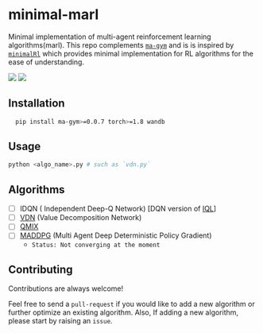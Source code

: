 # minimal-marl

Minimal implementation of multi-agent reinforcement learning algorithms(marl). This repo
complements [`ma-gym`](https://github.com/koulanurag/ma-gym) and is is inspired
by [`minimalRl`](https://github.com/seungeunrho/minimalRL) which provides minimal implementation for RL algorithms for
the ease of understanding.

[![](https://img.shields.io/badge/-Training%20Results-informational?style=for-the-badge)](https://wandb.ai/koulanurag/minimal-marl/reports/Minimal-Marl--Vmlldzo4MzM2MDc?accessToken=vy6dydemfdvekct02pevp3girjvb0tnt1ou2acb2h0fl478hdjqqu8ydbco6uz38)
[![](https://img.shields.io/badge/-Work%20in%20Progress-orange?style=for-the-badge)]()

## Installation

```bash 
  pip install ma-gym>=0.0.7 torch>=1.8 wandb
```

## Usage

```bash
python <algo_name>.py # such as `vdn.py`
```

## Algorithms

- [ ] IDQN ( Independent Deep-Q
  Network) [DQN version of [IQL](https://web.media.mit.edu/~cynthiab/Readings/tan-MAS-reinfLearn.pdf)]
- [ ] [VDN](https://arxiv.org/abs/1706.05296) (Value Decomposition Network)
- [ ] [QMIX](https://arxiv.org/pdf/1803.11485.pdf)
- [ ] [MADDPG](https://arxiv.org/abs/1706.02275) (Multi Agent Deep Deterministic Policy Gradient)
    - `Status: Not converging at the moment`

## Contributing

Contributions are always welcome!

Feel free to send a `pull-request` if you would like to add a new algorithm or further optimize an existing algorithm.
Also, If adding a new algorithm, please start by raising an `issue`.

